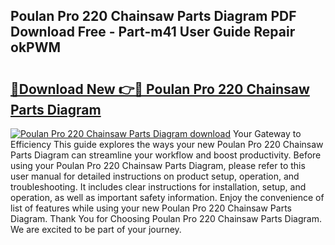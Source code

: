 ## Poulan Pro 220 Chainsaw Parts Diagram PDF Download Free - Part-m41 User Guide Repair okPWM

# <h2><a href="http://dfryalq.blite.top/?on=Poulan+Pro+220+Chainsaw+Parts+Diagram">🔗Download New 👉🔴 Poulan Pro 220 Chainsaw Parts Diagram</a></h2>

[![Poulan Pro 220 Chainsaw Parts Diagram download](https://i.imgur.com/lujVjoI.png)](http://dfryalq.blite.top/?on=Poulan+Pro+220+Chainsaw+Parts+Diagram)
Your Gateway to Efficiency This guide explores the ways your new Poulan Pro 220 Chainsaw Parts Diagram can streamline your workflow and boost productivity. Before using your Poulan Pro 220 Chainsaw Parts Diagram, please refer to this user manual for detailed instructions on product setup, operation, and troubleshooting. It includes clear instructions for installation, setup, and operation, as well as important safety information. Enjoy the convenience of list of features while using your new Poulan Pro 220 Chainsaw Parts Diagram. Thank You for Choosing Poulan Pro 220 Chainsaw Parts Diagram. We are excited to be part of your journey.
